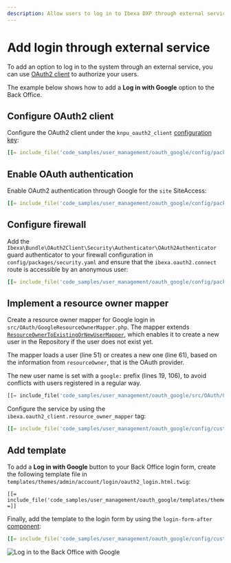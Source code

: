 ```yaml
---
description: Allow users to log in to Ibexa DXP through external services by using OAuth2.
---
```


# Add login through external service

To add an option to log in to the system through an external service, you can use [OAuth2 client](oauth_authentication.md) to authorize your users.

The example below shows how to add a **Log in with Google** option to the Back Office.

## Configure OAuth2 client

Configure the OAuth2 client under the `knpu_oauth2_client` [configuration key](configuration.md#configuration-files):

``` yaml
[[= include_file('code_samples/user_management/oauth_google/config/packages/knpu_oauth2_client.yaml') =]]
```

## Enable OAuth authentication

Enable OAuth2 authentication through Google for the `site` SiteAccess:

``` yaml
[[= include_file('code_samples/user_management/oauth_google/config/packages/oauth.yaml') =]]
```

## Configure firewall

Add the `Ibexa\Bundle\OAuth2Client\Security\Authenticator\OAuth2Authenticator` guard authenticator
to your firewall configuration in `config/packages/security.yaml`
and ensure that the `ibexa.oauth2.connect` route is accessible by an anonymous user:

``` yaml
[[= include_file('code_samples/user_management/oauth_google/config/packages/security.yaml', 20, 36) =]]
```

## Implement a resource owner mapper

Create a resource owner mapper for Google login in `src/OAuth/GoogleResourceOwnerMapper.php`.
The mapper extends [`ResourceOwnerToExistingOrNewUserMapper`](oauth_authentication.md#resource-owner-mappers),
which enables it to create a new user in the Repository if the user does not exist yet.

The mapper loads a user (line 51) or creates a new one (line 61),
based on the information from `resourceOwner`, that is the OAuth provider.

The new user name is set with a `google:` prefix (lines 19, 106), to avoid conflicts with users registered in a regular way.

``` php hl_lines="19 51 61 106"
[[= include_file('code_samples/user_management/oauth_google/src/OAuth/GoogleResourceOwnerMapper.php') =]]
```

Configure the service by using the `ibexa.oauth2_client.resource_owner_mapper` tag:

``` yaml
[[= include_file('code_samples/user_management/oauth_google/config/custom_services.yaml', 0, 4) =]]
```

## Add template

To add a **Log in with Google** button to your Back Office login form, create the following template file
in `templates/themes/admin/account/login/oauth2_login.html.twig`:

``` html+twig
[[= include_file('code_samples/user_management/oauth_google/templates/themes/admin/account/login/oauth2_login.html.twig') =]]
```

Finally, add the template to the login form by using the `login-form-after` [component](custom_components.md):

``` yaml
[[= include_file('code_samples/user_management/oauth_google/config/custom_services.yaml', 5, 11) =]]
```

![Log in to the Back Office with Google](log_in_via_google.png)
